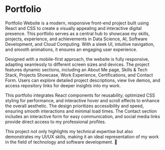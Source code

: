 # Portfolio
Portfolio Website is a modern, responsive front-end project built using React and CSS to create a visually appealing and interactive digital presence. This portfolio serves as a central hub to showcase my skills, projects, experience, and achievements in Data Science, AI, Software Development, and Cloud Computing. With a sleek UI, intuitive navigation, and smooth animations, it ensures an engaging user experience.

Designed with a mobile-first approach, the website is fully responsive, adapting seamlessly to different screen sizes and devices. The project features dynamic sections, including an About Me page, Skills & Tech Stack, Projects Showcase, Work Experience, Certifications, and Contact Form. Users can explore detailed project descriptions, view live demos, and access repository links for deeper insights into my work.

This portfolio integrates React components for reusability, optimized CSS styling for performance, and interactive hover and scroll effects to enhance the overall aesthetic. The design prioritizes accessibility and speed, ensuring smooth interactions and minimal load times. The Contact section includes an interactive form for easy communication, and social media links provide direct access to my professional profiles.

This project not only highlights my technical expertise but also demonstrates my UI/UX skills, making it an ideal representation of my work in the field of technology and software development. 🚀
